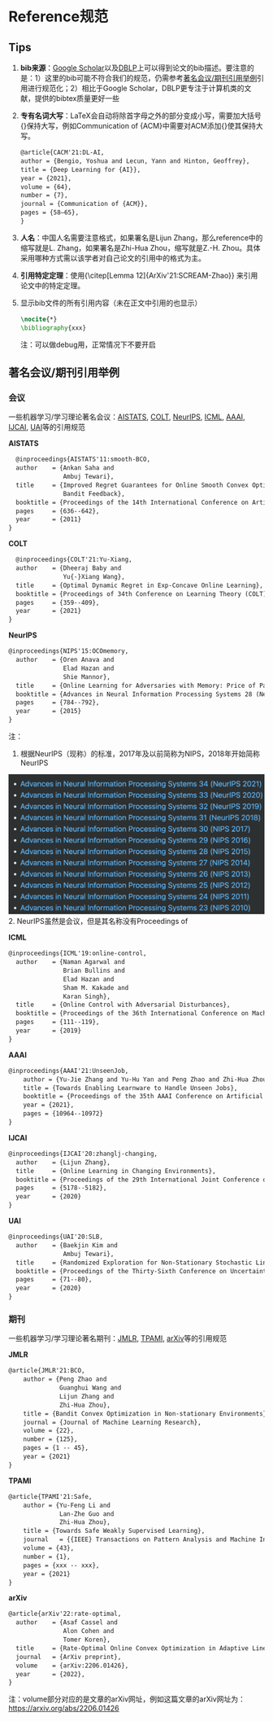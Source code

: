 # Reference规范

## Tips
1. **bib来源**：[Google Scholar](https://scholar.google.com/)以及[DBLP](https://dblp.org/)上可以得到论文的bib描述。要注意的是：1）这里的bib可能不符合我们的规范，仍需参考[著名会议/期刊引用举例](#举例)引用进行规范化；2）相比于Google Scholar，DBLP更专注于计算机类的文献，提供的bibtex质量更好一些
2. **专有名词大写**：LaTeX会自动将除首字母之外的部分变成小写，需要加大括号{}保持大写，例如Communication of {ACM}中需要对ACM添加{}使其保持大写。    
    ```latex
    @article{CACM'21:DL-AI,
    author = {Bengio, Yoshua and Lecun, Yann and Hinton, Geoffrey},
    title = {Deep Learning for {AI}},
    year = {2021},
    volume = {64},
    number = {7},
    journal = {Communication of {ACM}},
    pages = {58–65},
    }
    ```
3. **人名**：中国人名需要注意格式，如果署名是Lijun Zhang，那么reference中的缩写就是L. Zhang，如果署名是Zhi-Hua Zhou，缩写就是Z.-H. Zhou。具体采用哪种方式需以该学者对自己论文的引用中的格式为主。
4. **引用特定定理**：使用{\citep[Lemma 12]{ArXiv'21:SCREAM-Zhao}} 来引用论文中的特定定理。
5. 显示bib文件的所有引用内容（未在正文中引用的也显示）
    
    ```latex
    \nocite{*}
    \bibliography{xxx}
    ```
    
    注：可以做debug用，正常情况下不要开启

## 著名会议/期刊引用举例 <span id="举例"></span>
### 会议
一些机器学习/学习理论著名会议：[AISTATS](#AISTATS), [COLT](#COLT), [NeurIPS](#NeurIPS), [ICML](#ICML), [AAAI](#ICML), [IJCAI](#IJCAI), [UAI](#UAI)等的引用规范

<span id="AISTATS">**AISTATS**</span>
```latex
  @inproceedings{AISTATS'11:smooth-BCO,
  author    = {Ankan Saha and
               Ambuj Tewari},
  title     = {Improved Regret Guarantees for Online Smooth Convex Optimization with
               Bandit Feedback},
  booktitle = {Proceedings of the 14th International Conference on Artificial Intelligence and Statistics (AISTATS)},
  pages     = {636--642},
  year      = {2011}
}
```

<span id="COLT">**COLT**</span>
```latex
  @inproceedings{COLT'21:Yu-Xiang,
  author    = {Dheeraj Baby and
               Yu{-}Xiang Wang},
  title     = {Optimal Dynamic Regret in Exp-Concave Online Learning},
  booktitle = {Proceedings of 34th Conference on Learning Theory (COLT)},
  pages     = {359--409},
  year      = {2021}
}
```

<span id="NeurIPS">**NeurIPS**</span>
```latex
@inproceedings{NIPS'15:OCOmemory,
  author    = {Oren Anava and
               Elad Hazan and
               Shie Mannor},
  title     = {Online Learning for Adversaries with Memory: Price of Past Mistakes},
  booktitle = {Advances in Neural Information Processing Systems 28 (NeurIPS)},
  pages     = {784--792},
  year      = {2015}
}
```
注：
1. 根据NeurIPS（现称）的标准，2017年及以前简称为NIPS，2018年开始简称NeurIPS
<img src="./images/NeurIPS.png" style="zoom:50%;" />
2. NeurIPS虽然是会议，但是其名称没有Proceedings of

<span id="ICML">**ICML**</span>
```latex
@inproceedings{ICML'19:online-control,
  author    = {Naman Agarwal and
               Brian Bullins and
               Elad Hazan and
               Sham M. Kakade and
               Karan Singh},
  title     = {Online Control with Adversarial Disturbances},
  booktitle = {Proceedings of the 36th International Conference on Machine Learning (ICML)},
  pages     = {111--119},
  year      = {2019}
}
```

<span id="AAAI">**AAAI**</span>
```latex
@inproceedings{AAAI'21:UnseenJob,
    author = {Yu-Jie Zhang and Yu-Hu Yan and Peng Zhao and Zhi-Hua Zhou},
    title = {Towards Enabling Learnware to Handle Unseen Jobs},
    booktitle = {Proceedings of the 35th AAAI Conference on Artificial Intelligence (AAAI)},
    year = {2021},
    pages = {10964--10972}
}
```

<span id="IJCAI">**IJCAI**</span>
```latex
@inproceedings{IJCAI'20:zhanglj-changing,
  author    = {Lijun Zhang},
  title     = {Online Learning in Changing Environments},
  booktitle = {Proceedings of the 29th International Joint Conference on Artificial Intelligence (IJCAI)},
  pages     = {5178--5182},
  year      = {2020}
}
```

<span id="UAI">**UAI**</span>
```latex
@inproceedings{UAI'20:SLB,
  author    = {Baekjin Kim and
               Ambuj Tewari},
  title     = {Randomized Exploration for Non-Stationary Stochastic Linear Bandits},
  booktitle = {Proceedings of the Thirty-Sixth Conference on Uncertainty in Artificial Intelligence (UAI)},
  pages     = {71--80},
  year      = {2020}
}
```

### 期刊
一些机器学习/学习理论著名期刊：[JMLR](#JMLR), [TPAMI](#TPAMI), [arXiv](#arXiv)等的引用规范

<span id="JMLR">**JMLR**</span>
```latex
@article{JMLR'21:BCO,
    author = {Peng Zhao and
              Guanghui Wang and
              Lijun Zhang and
              Zhi-Hua Zhou},
    title = {Bandit Convex Optimization in Non-stationary Environments},
    journal = {Journal of Machine Learning Research},
    volume = {22},
    number = {125},
    pages = {1 -- 45},
    year = {2021}
}
```

<span id="TPAMI">**TPAMI**</span>
```latex
@article{TPAMI'21:Safe,
    author = {Yu-Feng Li and
              Lan-Zhe Guo and
              Zhi-Hua Zhou},
    title = {Towards Safe Weakly Supervised Learning},
    journal   = {{IEEE} Transactions on Pattern Analysis and Machine Intelligence},
    volume = {43},
    number = {1},
    pages = {xxx -- xxx},
    year = {2021}
}
```

<span id="arXiv">**arXiv**</span>
```latex
@article{arXiv'22:rate-optimal,
  author    = {Asaf Cassel and
               Alon Cohen and
               Tomer Koren},
  title     = {Rate-Optimal Online Convex Optimization in Adaptive Linear Control},
  journal   = {ArXiv preprint},
  volume    = {arXiv:2206.01426},
  year      = {2022},
}
```
注：volume部分对应的是文章的arXiv网址，例如这篇文章的arXiv网址为：https://arxiv.org/abs/2206.01426